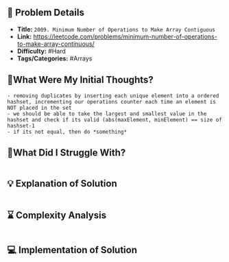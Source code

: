 ## 📝 Problem Details

- **Title:** `2009. Minimum Number of Operations to Make Array Contiguous`
- **Link:** https://leetcode.com/problems/minimum-number-of-operations-to-make-array-continuous/
- **Difficulty:** #Hard 
- **Tags/Categories:** #Arrays

## 💭What Were My Initial Thoughts?

```
- removing duplicates by inserting each unique element into a ordered hashset, incrementing our operations counter each time an element is NOT placed in the set 
- we should be able to take the largest and smallest value in the hashset and check if its valid (abs(maxElement, minElement) == size of hashset-1 
- if its not equal, then do *something*
```

## 🤔What Did I Struggle With?

```

```

## 💡 Explanation of Solution

```

```

## ⌛ Complexity Analysis

```

```

## 💻 Implementation of Solution

```cpp

```